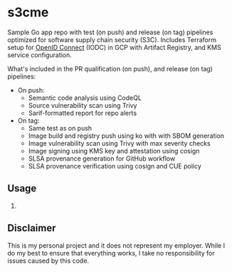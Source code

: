 # s3cme

Sample Go app repo with test (on push) and release (on tag) pipelines optimized for software supply chain security (S3C). Includes Terraform setup for [OpenID Connect](https://openid.net/connect/) (IODC) in GCP with Artifact Registry, and KMS service configuration.

What's included in the PR qualification (on push), and release (on tag) pipelines:

* On push:
  * Semantic code analysis using CodeQL
  * Source vulnerability scan using Trivy
  * Sarif-formatted report for repo alerts
* On tag:
  * Same test as on push
  * Image build and registry push using ko with with SBOM generation 
  * Image vulnerability scan using Trivy with max severity checks
  * Image signing using KMS key and attestation using cosign
  * SLSA provenance generation for GitHub workflow
  * SLSA provenance verification using cosign and CUE policy

## Usage 

1. 

## Disclaimer

This is my personal project and it does not represent my employer. While I do my best to ensure that everything works, I take no responsibility for issues caused by this code.
